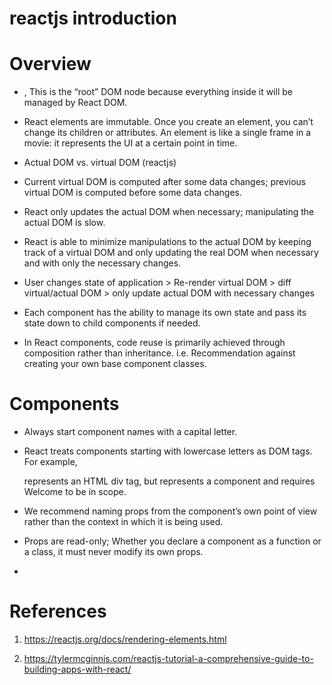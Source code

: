 # reactjs introduction

# Overview

- <div id="root"></div>, This is the “root” DOM node because everything inside it will be managed by React DOM.

- React elements are immutable. Once you create an element, you can’t change its children or attributes. An element is like a single frame in a movie: it represents the UI at a certain point in time.

- Actual DOM vs. virtual DOM (reactjs)

- Current virtual DOM is computed after some data changes; previous virtual DOM is computed before some data changes.

- React only updates the actual DOM when necessary; manipulating the actual DOM is slow.

- React is able to minimize manipulations to the actual DOM by keeping track of a virtual DOM and only updating the real DOM when necessary and with only the necessary changes.

- User changes state of application > Re-render virtual DOM > diff virtual/actual DOM > only update actual DOM with necessary changes

- Each component has the ability to manage its own state and pass its state down to child components if needed.

- In React components, code reuse is primarily achieved through composition rather than inheritance. i.e. Recommendation against creating your own base component classes.

# Components

- Always start component names with a capital letter.

- React treats components starting with lowercase letters as DOM tags. For example, <div /> represents an HTML div tag, but <Welcome /> represents a component and requires Welcome to be in scope.

- We recommend naming props from the component’s own point of view rather than the context in which it is being used.

- Props are read-only; Whether you declare a component as a function or a class, it must never modify its own props.

- 

# References

1. https://reactjs.org/docs/rendering-elements.html

2. https://tylermcginnis.com/reactjs-tutorial-a-comprehensive-guide-to-building-apps-with-react/
